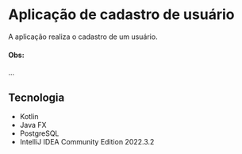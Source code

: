 # Aplicação de cadastro de usuário

A aplicação realiza o cadastro de um usuário.

#### Obs: 
...

## Tecnologia
* Kotlin
* Java FX
* PostgreSQL
* IntelliJ IDEA Community Edition 2022.3.2






